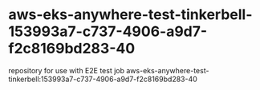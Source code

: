 # aws-eks-anywhere-test-tinkerbell-153993a7-c737-4906-a9d7-f2c8169bd283-40
repository for use with E2E test job aws-eks-anywhere-test-tinkerbell:153993a7-c737-4906-a9d7-f2c8169bd283-40
